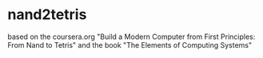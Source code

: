 # nand2tetris
based on the coursera.org "Build a Modern Computer from First Principles: From Nand to Tetris" and the book "The Elements of Computing Systems"
